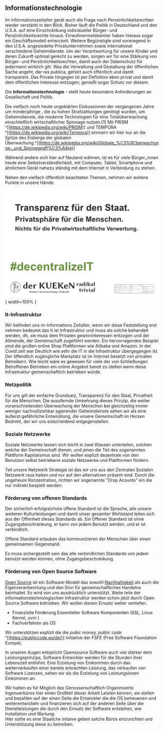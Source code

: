 ## Informationstechnologie

Im Informationszeitalter gerät auch die Frage nach Persönlichkeitsrechten wieder verstärkt in den Blick. Bisher läuft die Politik in Deutschland und den U.S.A. auf eine Einschränkung individueller Bürger- und Persönlichkeitsrechte hinaus. Einwohnermeldeämter haben hieraus sogar ein Geschäftsmodell entwickelt. Weitere Begünstigte sind vorwiegend in den U.S.A. angesiedelte Privatunternehmen sowie international verschiedene Geheimdienste. Um der Verantwortung für unsere Kinder und deren Zukunft optimal gerecht zu werden, sorgen wir für eine Stärkung von Bürger- und Persönlichkeitsrechten, damit auch der Datenschutz für jedermann wirklich gilt. Was die Verwaltung und Gestaltung der öffentlichen Sache angeht, der res publica, gehört auch öffentlich und damit transparent. Das Private hingegen ist per Definition eben privat und damit dem öffentlichen Interesse entzogen; genießt sogar Schutz vor diesem.  

Die **Informationstechnologie** - stellt heute besondere Anforderungen an Gesellschaft und Politik.

Die vielfach noch heute ungeklärten Diskussionen der vergangenen Jahre um minderjährige , die zu hohen Strafzahlungen genötigt wurden, um Geheimdienste, die moderne Technologien für eine Totalüberwachung einschließlich wirtschaftlicher Spionage nutzen.[1] Mit PRISM ^[(https://de.wikipedia.org/wiki/PRISM)] und TEMPORA ^[(https://de.wikipedia.org/wiki/Tempora)] erinnern wir hier nur
an die Spitze des Eisbergs der globalen
Überwachung.^[(https://de.wikipedia.org/wiki/Globale_%C3%9Cberwachungs-_und_Spionageaff%C3%A4re)] 

Während andere sich hier auf Neuland wähnen, ist es für viele Bürger\_innen heute eine Selbstverständlichkeit, mit Computer, Tablet, Smartphone und ähnlichem Gerät nahezu ständig mit dem Internet in Verbindung zu stehen.

Neben den vielfach öffentlich beachteten Themen, nehmen wir weitere Punkte in unsere Hände.

![Transparenz für den Staat](resources/plakate/transparenz-Seite001.png){ width=100% }


### It-Infrastruktur

Wir befinden uns im Informations Zeitalter, wenn wir diese Feststellung erst nehmen bedeutet das It ist Infrastruktur und muss als solche behandelt werden, dh, sie muss dem Privaten gewinninteressen entzogen und der Allmende, der Gemeinschaft zugeführt werden. Ein hervorragendes Beispiel sind die großen online Shop Plattformen wie Alibaba und Amazon. In der Covid zeit war Deutlich wie sehr die IT in die Infrastruktur übergegangen ist. Der öffendlich zugängliche Markplatz ist im Internet besetzt von privaten Betreibern. Wie leicht wäre es gewesen für viele der von Schließungen Betroffenen Betrieben ein online Angebot bereit zu stellen wenn diese Infrastruktur gemeinschaftlich betrieben würde.



### Netzpolitik

Für uns gilt der einfache Grundsatz, Transparenz für den Staat, Privatheit für die Menschen. Die ausufernde Umkehrung dieses Prinzip, die weiter voranschreitenden Überwachung der Menschen bei gleichzeitig immer weniger nachvollziehbar agierender Geheimdienste sehen wir als eine äußerst gefährliche Entwicklung, die unsere Gemeinschaft im Herzen Bedroht, der wir uns entscheidend entgegenstellen.

### Soziale Netzwerke

Soziale Netzwerke lassen sich leicht in zwei Klassen unterteilen, solchen welche der Gemeinschaft dienen, und jenen die Teil des sogenannten Plattform Kapitalismus sind. Wir wollen explizit dezentrale von den Benutzen selbst betriebene soziale Netzwerke und Plattformen fördern.

Teil unsere Netzwerk Strategie ist das wir uns aus den Zentralen Sozialen Netzwerk raus halten und nur auf den alternativen präsent sind. Durch die ungeheure Konzentration, richten wir sogenannte "Drop Acounts" ein die nur indirekt bespielt werden.  



### Förderung von offenen Standards

Der sicherlich erfolgreichste offene Standard ist die Sprache, alle unsere weiteren Kulturleistungen und damit unser gesamter Wohlstand leiten sich aus der Offenheit dieses Standards ab. Ein Offener Standard ist ohne Zugangsbeschränkung, er kann von jedem Benutzt werden, und er ist verbindlich.

Offene Standard erlauben das kommunizieren der Menschen über einen gemeinsamen Gegenstand.

Es muss sichergestellt sein das alle verbindlichen Standards von jedem benutzt werden können, ohne Zugangsbeschränkung.

### Förderung von Open Source Software

[Open Source](https://de.wikipedia.org/wiki/Open_Source) ist ein Software-Modell das sowohl [Nachhaltigkeit](/wiki/Nachhaltigkeit "wikilink") als auch die Eigenverantwortung und den Sinn für gemeinschaftliches Handelns beinhaltet. Es wird von uns ausdrücklich unterstützt. Weite teile der informationstechnologischen Infrastruktur werden schon jetzt durch Open Source Software betrieben. Wir wollen diesen Einsatz weiter vertiefen.

-   Finanzielle Förderung Essentieller Software Komponenten (SSL, Linux Kernel, uvm )
-   Fachverfahren als OS

Wir unterstützen explizit die die _pubic money, public code_ ^[(https://publiccode.eu/de/)] Initiative der FSFE (Free Software Foundation Europe).

In unseren Augen entspricht Opensource Software auch viel stärker dem Leistungsprinzips, Software Entwickler werden für die Stunden ihrer Lebenszeit entlohnt. Eine Erzielung von Einkommen durch das weiterverkaufen einer bereits erbrachten Leistung, das verkaufen von Software Lizenzen, sehen wir als die Erzielung von Leistungslosen Einkommen an.

Wir halten es für Möglich das Genossenschaftlich Organinsierte Ingenuerbüros hier einen Großteil dieser Arbeit Leisten können, sie stellen und bezahlen auf der einen Seite die Entwickler die die OS betreuenen und weiterentwickeln und finanzieren sich auf der anderen Seite über die Dienstleistungen die durch den Einsatz der Software entstehen, wie Installation und Wartung.  
Hier sollte es eine Staaliche initaive geben solche Büros einzurichten und Unterstützung diese zu betreiben.


